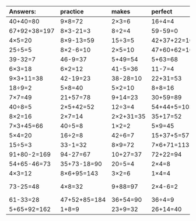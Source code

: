 | Answers: | practice | makes | perfect | ! |
| :--- | :--- | :--- | :--- | :--- |
| 40+40=80 | 9×8=72 | 2×3=6 | 16÷4=4 | 80-77=3 | 
| 67+92+38=197 | 8×3-21=3 | 8÷2=4 | 59-59=0 | 30÷5=6 | 
| 4×5=20 | 8×9-13=59 | 15÷3=5 | 42+37+22=101 | 4÷2=2 | 
| 25÷5=5 | 8×2-6=10 | 2×5=10 | 47+60+62=169 | 7×8+98=154 | 
| 39-32=7 | 46-9=37 | 5+49=54 | 5+63=68 | 64+8=72 | 
| 6×3=18 | 6×2=12 | 41-5=36 | 11-7=4 | 37+55=92 | 
| 9×3+11=38 | 42-19=23 | 38-28=10 | 22+31=53 | 20÷4=5 | 
| 18÷9=2 | 5×8=40 | 5×2=10 | 8+8=16 | 52+16=68 | 
| 7×7=49 | 21+57=78 | 9+14=23 | 30+59=89 | 47+47=94 | 
| 40÷8=5 | 2×5+42=52 | 12÷3=4 | 54+44+5=103 | 68+27=95 | 
| 8×2=16 | 2×7=14 | 2×2+31=35 | 35+17=52 | 39+8=47 | 
| 7×3+45=66 | 40÷5=8 | 1×2=2 | 5×9=45 | 4×2-3=5 | 
| 5×4=20 | 16÷2=8 | 42÷6=7 | 15+37+5=57 | 41-25=16 | 
| 15÷5=3 | 33-1=32 | 8×9=72 | 7×6+71=113 | 30+29=59 | 
| 91+80-2=169 | 94-27=67 | 10+27=37 | 72+22=94 | 3×9=27 | 
| 54+65-46=73 | 35+73-18=90 | 20÷5=4 | 2×4=8 | 70-66=4 | 
| 4×3=12 | 8×6+95=143 | 3×2=6 | 1×4=4 | 8×3=24 | 
| 73-25=48 | 4×8=32 | 9+88=97 | 2×4-6=2 | 68+79-43=104 | 
| 61-33=28 | 47+52+85=184 | 36+54=90 | 36÷4=9 | 3+49=52 | 
| 5+65+92=162 | 1+8=9 | 23+9=32 | 26+14=40 | 74-29=45 | 

